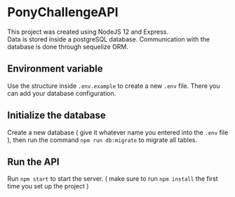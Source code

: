 # PonyChallengeAPI

This project was created using NodeJS 12 and Express.  
Data is stored inside a postgreSQL database.
Communication with the database is done through sequelize ORM.

## Environment variable

Use the structure inside `.env.example` to create a new `.env` file. There you can add your database configuration.

## Initialize the database

Create a new database ( give it whatever name you entered into the `.env` file ), then run the command
`npm run db:migrate` to migrate all tables.

## Run the API

Run `npm start` to start the server.
( make sure to run `npm install` the first time you set up the project )
